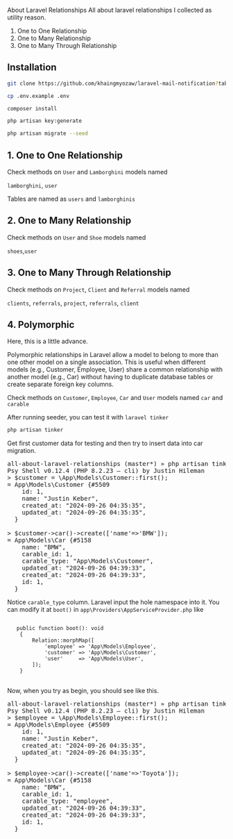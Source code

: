 About Laravel Relationships
All about laravel relationships I collected as utility reason.

<ol>
<li>One to One Relationship</li>
<li>One to Many Relationship</li>
<li>One to Many Through Relationship</li>
</ol>

## Installation

```bash
git clone https://github.com/khaingmyozaw/laravel-mail-notification?tab=readme-ov-file.git
```
```bash
cp .env.example .env
```
```bash
composer install
```
```bash
php artisan key:generate
```
```bash
php artisan migrate --seed
```


## 1. One to One Relationship
Check methods on ```User``` and ```Lamborghini``` models named

```lamborghini```, ```user```

Tables are named as ```users``` and ```lamborghinis```

## 2. One to Many Relationship
Check methods on ```User``` and ```Shoe``` models named

```shoes```,```user```

## 3. One to Many Through Relationship
Check methods on ```Project```, ```Client``` and ```Referral``` models named

```clients```, ```referrals```, ```project```, ```referrals```, ```client```

## 4. Polymorphic
Here, this is a little advance. 

<detail>
Polymorphic relationships in Laravel allow a model to belong to more than one other model on a single association. This is useful when different models (e.g., Customer, Employee, User) share a common relationship with another model (e.g., Car) without having to duplicate database tables or create separate foreign key columns.
</detail>

Check methods on ```Customer```, ```Employee```, ```Car``` and ```User``` models named
```car``` and ```carable```

After running seeder, you can test it with ```laravel tinker```

```bash
php artisan tinker
```
Get first customer data for testing and then try to insert data into car migration.

<pre>
all-about-laravel-relationships (master*) » php artisan tinker
Psy Shell v0.12.4 (PHP 8.2.23 — cli) by Justin Hileman
> $customer = \App\Models\Customer::first();
= App\Models\Customer {#5509
    id: 1,
    name: "Justin Keber",
    created_at: "2024-09-26 04:35:35",
    updated_at: "2024-09-26 04:35:35",
  }

> $customer->car()->create(['name'=>'BMW']);
= App\Models\Car {#5158
    name: "BMW",
    carable_id: 1,
    carable_type: "App\Models\Customer",
    updated_at: "2024-09-26 04:39:33",
    created_at: "2024-09-26 04:39:33",
    id: 1,
  }
</pre>

Notice ```carable_type``` column. Laravel input the hole namespace into it.
You can modify it at ```boot()``` in ```app\Providers\AppServiceProvider.php``` like

<pre>
<code>
   public function boot(): void
    {
        Relation::morphMap([
            'employee' => 'App\Models\Employee',
            'customer' => 'App\Models\Customer',
            'user'     => 'App\Models\User',
        ]);
    }
</code>
</pre>

Now, when you try as begin, you should see like this.

<pre>
all-about-laravel-relationships (master*) » php artisan tinker
Psy Shell v0.12.4 (PHP 8.2.23 — cli) by Justin Hileman
> $employee = \App\Models\Employee::first();
= App\Models\Employee {#5509
    id: 1,
    name: "Justin Keber",
    created_at: "2024-09-26 04:35:35",
    updated_at: "2024-09-26 04:35:35",
  }

> $employee->car()->create(['name'=>'Toyota']);
= App\Models\Car {#5158
    name: "BMW",
    carable_id: 1,
    carable_type: "employee",
    updated_at: "2024-09-26 04:39:33",
    created_at: "2024-09-26 04:39:33",
    id: 1,
  }
</pre>